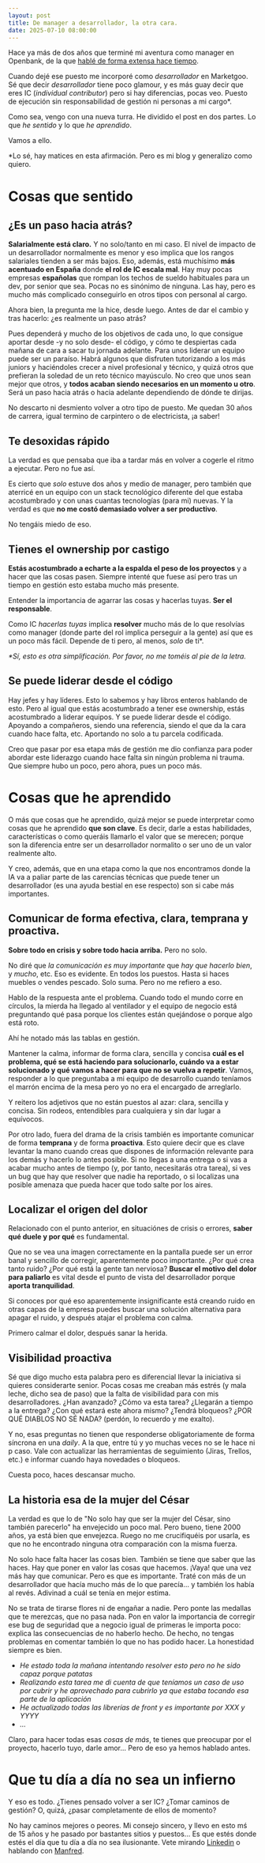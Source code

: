 ```yaml
---
layout: post
title: De manager a desarrollador, la otra cara.
date: 2025-07-10 08:00:00
---
```


Hace ya más de dos años que terminé mi aventura como manager en Openbank, de la que [hablé de forma extensa hace tiempo](https://www.samuelsolis.es/mi-experiencia-siendo-manager/).

Cuando dejé ese puesto me incorporé como _desarrollador_ en Marketgoo. Sé que decir _desarrollador_ tiene poco glamour,
y es más guay decir que eres IC (_individual contributor_) pero si hay diferencias, pocas veo. Puesto de ejecución sin responsabilidad de gestión ni personas a mi cargo*.

Como sea, vengo con una nueva turra. He dividido el post en dos partes. Lo que _he sentido_ y lo que _he aprendido_. 

Vamos a ello.

*Lo sé, hay matices en esta afirmación. Pero es mi blog y generalizo como quiero.

# Cosas que sentido

## ¿Es un paso hacia atrás?
**Salarialmente está claro.** Y no solo/tanto en mi caso. El nivel de impacto de un desarrollador normalmente es menor
y eso implica que los rangos salariales tienden a ser más bajos. Eso, además, está muchísimo **más acentuado en España**
donde **el rol de IC escala mal**. Hay muy pocas empresas **españolas** que rompan los techos de sueldo habituales
para un dev, por senior que sea. Pocas no es sinónimo de ninguna. Las hay, pero es mucho más complicado conseguirlo en otros tipos con personal al cargo.

Ahora bien, la pregunta me la hice, desde luego. Antes de dar el cambio y tras hacerlo: ¿es realmente un paso atrás? 

Pues dependerá y mucho de los objetivos de cada uno, lo que consigue aportar desde -y no solo desde- el código, 
y cómo te despiertas cada mañana de cara a sacar tu jornada adelante. Para unos liderar un equipo puede ser un paraíso. 
Habrá algunos que disfruten tutorizando a los más juniors y haciéndoles crecer a nivel profesional y técnico, y quizá 
otros que prefieran la soledad de un reto técnico mayúsculo. No creo que unos sean mejor que otros, y **todos acaban 
siendo necesarios en un momento u otro**. Será un paso hacia atrás o hacia adelante dependiendo de dónde te dirijas.

No descarto ni desmiento volver a otro tipo de puesto. Me quedan 30 años de carrera, 
igual termino de carpintero o de electricista, ¡a saber!

## Te desoxidas rápido
La verdad es que pensaba que iba a tardar más en volver a cogerle el ritmo a ejecutar. Pero no fue así.

Es cierto que _solo_ estuve dos años y medio de manager, pero también que aterricé en un equipo con un stack tecnológico
diferente del que estaba acostumbrado y con unas cuantas tecnologías (para mi) nuevas. Y la verdad es que **no me costó demasiado
volver a ser productivo**.

No tengáis miedo de eso.

## Tienes el ownership por castigo
**Estás acostumbrado a echarte a la espalda el peso de los proyectos** y a hacer que las cosas pasen. Siempre intenté que fuese
así pero tras un tiempo en gestión esto estaba mucho más presente. 

Entender la importancia de agarrar las cosas y hacerlas tuyas. **Ser el responsable**.

Como IC _hacerlas tuyas_ implica **resolver** mucho más de lo que resolvías como manager (donde parte del rol implica perseguir a la gente)
así que es un poco más fácil. Depende de ti pero, al menos, _solo_ de ti*.


_*Sí, esto es otra simplificación. Por favor, no me toméis al pie de la letra._

## Se puede liderar desde el código
Hay jefes y hay líderes. Esto lo sabemos y hay libros enteros hablando de esto. Pero al igual que estás acostumbrado
a tener ese ownership, estás acostumbrado a liderar equipos. Y se puede liderar desde el código. Apoyando a compañeros,
siendo una referencia, siendo el que da la cara cuando hace falta, etc. Aportando no solo a tu parcela codificada.

Creo que pasar por esa etapa más de gestión me dio confianza para poder abordar este liderazgo cuando hace falta sin
ningún problema ni trauma. Que siempre hubo un poco, pero ahora, pues un poco más.


# Cosas que he aprendido

O más que cosas que he aprendido, quizá mejor se puede interpretar como cosas que he aprendido **que son clave**. Es decir,
darle a estas habilidades, características o como queráis llamarlo el valor que se merecen; porque son la diferencia
entre ser un desarrollador normalito o ser uno de un valor realmente alto.

Y creo, además, que en una etapa como la que nos encontramos donde la IA va a paliar parte de las carencias técnicas 
que puede tener un desarrollador (es una ayuda bestial en ese respecto) son si cabe más importantes.

## Comunicar de forma efectiva, clara, temprana y proactiva.

**Sobre todo en crisis y sobre todo hacia arriba.** Pero no solo.

No diré que _la comunicación es muy importante_ que _hay que hacerlo bien_, y _mucho_, etc. Eso es evidente. En todos
los puestos. Hasta si haces muebles o vendes pescado. Solo suma. Pero no me refiero a eso.

Hablo de la respuesta ante el problema. Cuando todo el mundo corre en círculos, la mierda ha llegado al ventilador y
 el equipo de negocio está preguntando qué pasa porque los clientes están quejándose o porque algo está roto. 

Ahí he notado más las tablas en gestión.

Mantener la calma, informar de forma clara, sencilla y concisa **cuál es el problema, qué se está haciendo para
solucionarlo, cuándo va a estar solucionado y qué vamos a hacer para que no se vuelva a repetir**. Vamos, responder
a lo que preguntaba a mi equipo de desarrollo cuando teníamos el marrón encima de la mesa pero yo no era el encargado
de arreglarlo.

Y reitero los adjetivos que no están puestos al azar: clara, sencilla y concisa. Sin rodeos, 
entendibles para cualquiera y sin dar lugar a equívocos.

Por otro lado, fuera del drama de la crisis también es importante comunicar de forma **temprana** y de forma **proactiva**. 
Esto quiere decir que es clave levantar la mano cuando creas que dispones de información relevante para los demás y hacerlo
lo antes posible. Si no llegas a una entrega o si vas a acabar mucho antes de tiempo (y, por tanto, necesitarás otra tarea),
si ves un bug que hay que resolver que nadie ha reportado, o si localizas una posible amenaza que pueda hacer que todo 
salte por los aires.

## Localizar el origen del dolor
Relacionado con el punto anterior, en situaciónes de crisis o errores, **saber qué duele y por qué** es fundamental.

Que no se vea una imagen correctamente en la pantalla puede ser un error banal y sencillo de corregir, aparentemente poco importante.
¿Por qué crea tanto ruido? ¿Por qué está la gente tan nerviosa? **Buscar el motivo del dolor para paliarlo** es vital
desde el punto de vista del desarrollador porque **aporta tranquilidad**. 

Si conoces por qué eso aparentemente insignificante está creando ruido en otras capas de la empresa puedes buscar una
solución alternativa para apagar el ruido, y después atajar el problema con calma.

Primero calmar el dolor, después sanar la herida. 

## Visibilidad proactiva
Sé que digo mucho esta palabra pero es diferencial llevar la iniciativa si quieres considerarte senior. 
Pocas cosas me creaban más estrés (y mala leche, dicho sea de paso) que la falta de visibilidad para con mis desarrolladores.
¿Han avanzado? ¿Cómo va esta tarea? ¿Llegarán a tiempo a la entrega? ¿Con qué estará este ahora mismo? ¿Tendrá bloqueos?
¿POR QUÉ DIABLOS NO SÉ NADA? (perdón, lo recuerdo y me exalto).

Y no, esas preguntas no tienen que responderse obligatoriamente de forma síncrona en una _daily_. A la que, entre tú y yo
muchas veces no se le hace ni p caso. Vale con actualizar las herramientas de seguimiento (Jiras, Trellos, etc.) e
informar cuando haya novedades o bloqueos.

Cuesta poco, haces descansar mucho.

## La historia esa de la mujer del César
La verdad es que lo de "No solo hay que ser la mujer del César, sino también parecerlo" ha envejecido un poco mal. Pero bueno,
tiene 2000 años, ya está bien que envejezca. Ruego no me crucifiquéis por usarla, es que no he encontrado ninguna otra 
comparación con la misma fuerza.

No solo hace falta hacer las cosas bien. También se tiene que saber que las haces. Hay que poner en valor las cosas que hacemos.
¡Vaya! que una vez más hay que comunicar. Pero es que es importante. Traté con más de un desarrollador que hacía mucho
más de lo que parecía... y también los había al revés. Adivinad a cuál se tenía en mejor estima.

No se trata de tirarse flores ni de engañar a nadie. Pero ponte las medallas que te merezcas, que no pasa nada. Pon en
valor la importancia de corregir ese bug de seguridad que a negocio igual de primeras le importa poco: explica 
las consecuencias de no haberlo hecho. De hecho, no tengas problemas en comentar también lo que no has podido hacer. La 
honestidad siempre es bien.

- _He estado toda la mañana intentando resolver esto pero no he sido capaz porque patatas_
- _Realizando esta tarea me di cuenta de que teníamos un caso de uso por cubrir y he aprovechado para cubrirlo ya que estaba tocando esa parte de la aplicación_
- _He actualizado todas las librerías de front y es importante por XXX y YYYY_
- _..._

Claro, para hacer todas esas _cosas de más_, te tienes que preocupar por el proyecto, hacerlo tuyo, darle amor... Pero
de eso ya hemos hablado antes.



# Que tu día a día no sea un infierno
Y eso es todo. ¿Tienes pensado volver a ser IC? ¿Tomar caminos de gestión? O, quizá, ¿pasar completamente de ellos de
momento? 

No hay caminos mejores o peores. Mi consejo sincero, y llevo en esto mś de 15 años y he pasado por bastantes sitios y puestos...
Es que estés donde estés el día que tu día a día no sea ilusionante. Vete mirando [Linkedin](https://www.linkedin.com/in/samuelsolisfuentes/) o hablando con [Manfred](https://www.getmanfred.com/).




